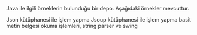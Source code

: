 Java ile ilgili örneklerin bulunduğu bir depo. Aşağıdaki örnekler mevcuttur.

Json kütüphanesi ile işlem yapma
Jsoup kütüphanesi ile işlem yapma
basit metin belgesi okuma işlemleri, string parser ve swing 
